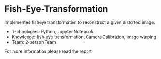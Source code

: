 # Fish-Eye-Transformation

Implemented fisheye transformation to reconstruct a given distorted image.
- Technologies: Python, Jupyter Notebook
- Knowledge: fish-eye transformation, Camera Calibration, image warping
- Team: 2-person Team

For more information please read the report
